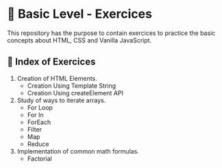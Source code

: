 <h1 align = "justify">🥇 Basic Level - Exercices</h1>
<span>This repository has the purpose to contain exercices to practice the basic concepts about HTML, CSS and Vanilla JavaScript.</span>

## 🏅 Index of Exercices
<ol>
    <li>Creation of HTML Elements.
        <ul>
            <li>Creation Using Template String</li>
            <li>Creation Using createElement API</li>
        </ul>
    </li>
    <li>Study of ways to iterate arrays.
        <ul>
            <li>For Loop</li>
            <li>For In</li>
            <li>ForEach</li>
            <li>Filter</li>
            <li>Map</li>
            <li>Reduce</li>
        </ul>
    </li>
    <li>Implementation of common math formulas.
        <ul>
            <li>Factorial</li>
        </ul>
    </li>
</ol>

